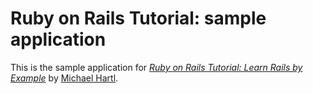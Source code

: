 # Ruby on Rails Tutorial: sample application

This is the sample application for
[*Ruby on Rails Tutorial: Learn Rails by Example*](http://railstutorial.org)
by [Michael Hartl](http://michaelhartl.com/).

